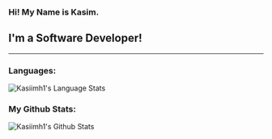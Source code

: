 ### Hi! My Name is Kasim.
## I'm a Software Developer!
---
### Languages:
<img align="auto" alt="Kasiimh1's Language Stats" src="https://github-readme-stats.vercel.app/api/top-langs/?username=kasiimh1&theme=radical"/>

### My Github Stats:
<img align="left" alt="Kasiimh1's Github Stats" src="https://github-readme-stats.vercel.app/api?username=kasiimh1&show_icons=true&theme=radical"/>
